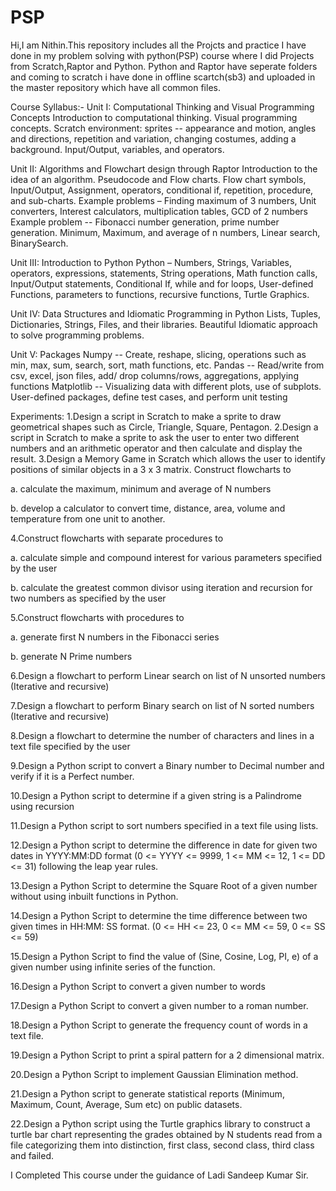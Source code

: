 # PSP
Hi,I am Nithin.This repository includes all the Projcts and practice I have done in my problem solving with python(PSP) course where I did Projects from Scratch,Raptor and Python.
Python and Raptor have seperate folders and coming to scratch i have done in offline scartch(sb3) and uploaded in the master repository which have all common files.


Course Syllabus:-
Unit I: Computational Thinking and Visual Programming Concepts
Introduction to computational thinking. Visual programming concepts. Scratch environment: sprites -- appearance and motion, angles and directions, repetition and variation, changing costumes, adding a background. Input/Output, variables, and operators.


Unit II:  Algorithms and Flowchart design through Raptor
Introduction to the idea of an algorithm. Pseudocode and Flow charts. Flow chart symbols, Input/Output, Assignment, operators, conditional if, repetition, procedure, and sub-charts. Example problems – Finding maximum of 3 numbers, Unit converters, Interest calculators, multiplication tables, GCD of 2 numbers Example problem -- Fibonacci number generation, prime number generation. Minimum, Maximum, and average of n numbers, Linear search, BinarySearch.


Unit III: Introduction to Python
Python – Numbers, Strings, Variables, operators, expressions, statements, String operations, Math function calls, Input/Output statements, Conditional If, while and for loops, User-defined Functions, parameters to functions, recursive functions, Turtle Graphics.


Unit IV: Data Structures and Idiomatic Programming in Python
Lists, Tuples, Dictionaries, Strings, Files, and their libraries. Beautiful Idiomatic approach to solve programming problems.


Unit V: Packages
Numpy -- Create, reshape, slicing, operations such as min, max, sum, search, sort, math functions, etc. 
Pandas -- Read/write from csv, excel, json files, add/ drop columns/rows, aggregations, applying functions 
Matplotlib -- Visualizing data with different plots, use of subplots.
User-defined packages, define test cases, and perform unit testing


Experiments:
1.Design a script in Scratch to make a sprite to draw geometrical shapes such as Circle, Triangle, Square, Pentagon. 
2.Design a script in Scratch to make a sprite to ask the user to enter two different numbers and an arithmetic operator and then calculate and display the result.
3.Design a Memory Game in Scratch which allows the user to identify positions of similar objects in a 3 x 3 matrix.
Construct flowcharts to 

a. calculate the maximum, minimum and average of N numbers

b. develop a calculator to convert time, distance, area, volume and temperature from one unit to another.

4.Construct flowcharts with separate procedures to

a. calculate simple and compound interest for various parameters specified by the user

b. calculate the greatest common divisor using iteration and recursion for two numbers as specified by the user 

5.Construct flowcharts with procedures to 

a. generate first N numbers in the Fibonacci series

b. generate N Prime numbers

6.Design a flowchart to perform Linear search on list of N unsorted numbers (Iterative and recursive) 

7.Design a flowchart to perform Binary search on list of N sorted numbers (Iterative and recursive)

8.Design a flowchart to determine the number of characters and lines in a text file specified by the user 

9.Design a Python script to convert a Binary number to Decimal number and verify if it is a Perfect number. 

10.Design a Python script to determine if a given string is a Palindrome using recursion

11.Design a Python script to sort numbers specified in a text file using lists.

12.Design a Python script to determine the difference in date for given two dates in YYYY:MM:DD format (0 <= YYYY <= 9999, 1 <= MM <= 12, 1 <= DD <= 31) following the leap year rules.

13.Design a Python Script to determine the Square Root of a given number without using inbuilt functions in Python.

14.Design a Python Script to determine the time difference between two given times in HH:MM: SS format. (0 <= HH <= 23, 0 <= MM <= 59, 0 <= SS <= 59)

15.Design a Python Script to find the value of (Sine, Cosine, Log, PI, e) of a given number using infinite series of the function.

16.Design a Python Script to convert a given number to words

17.Design a Python Script to convert a given number to a roman number.

18.Design a Python Script to generate the frequency count of words in a text file.

19.Design a Python Script to print a spiral pattern for a 2 dimensional matrix. 

20.Design a Python Script to implement Gaussian Elimination method.

21.Design a Python script to generate statistical reports (Minimum, Maximum, Count, Average, Sum etc) on public datasets.

22.Design a Python script using the Turtle graphics library to construct a turtle bar chart representing the grades obtained by N students read from a file categorizing them into distinction, first class, second class, third class and failed.

I Completed This course under the guidance of Ladi Sandeep Kumar Sir.




